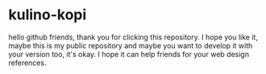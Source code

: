 # kulino-kopi
hello github friends, thank you for clicking this repository. 
I hope you like it, maybe this is my public repository and maybe you want to develop it with your version too, it's okay. 
I hope it can help friends for your web design references.
